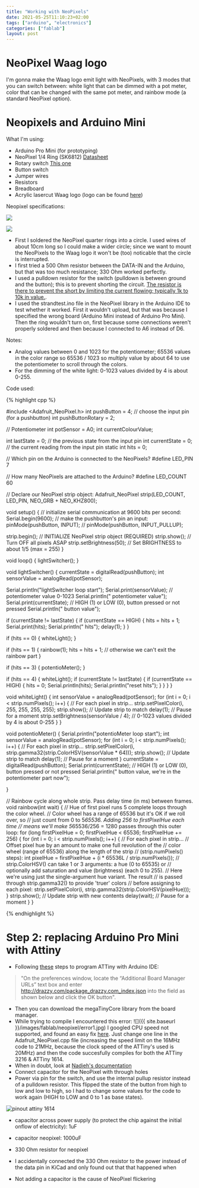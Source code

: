 ```yaml
---
title: "Working with NeoPixels"
date: 2021-05-25T11:10:23+02:00
tags: ["arduino", "electronics"]
categories: ["fablab"]
layout: post
---
```


# NeoPixel Waag logo
I'm gonna make the Waag logo emit light with NeoPixels, with 3 modes that you can switch between: white light that can be dimmed with a pot meter, color that can be changed with the same pot meter, and rainbow mode (a standard NeoPixel option). 

# Neopixels and Arduino Mini
What I'm using:
- Arduino Pro Mini (for prototyping)
- NeoPixel 1/4 Ring (SK6812) [Datasheet](https://cdn-shop.adafruit.com/product-files/1138/SK6812+LED+datasheet+.pdf)
- Rotary switch [This one](https://tinkersphere.com/electronic-components/1018-b500k-linear-500k-ohm-taper-potentiometer.html)
- Button switch
- Jumper wires
- Resistors 
- Breadboard
- Acrylic lasercut Waag logo (logo can be found [here](https://waag.org/nl/huisstijl-waag))

Neopixel specifications:

![](https://cdn-learn.adafruit.com/assets/assets/000/036/302/large1024/leds_fabprint.png?1476209677)

![](https://cdn-learn.adafruit.com/assets/assets/000/036/301/original/leds_schem.png?1476209664)

- First I soldered the NeoPixel quarter rings into a circle. I used wires of about 10cm long so I could make a wider circle; since we want to mount the NeoPixels to the Waag logo it won't be (too) noticable that the circle is interrupted. 
- I first tried a 500 Ohm resistor between the DATA-IN and the Arduino, but that was too much resistance; 330 Ohm worked perfectly.
- I used a pulldown resistor for the switch (pulldown is between ground and the button); this is to prevent shorting the circuit. [The resistor is there to prevent the short by limiting the current flowing; typically 1k to 10k in value.](https://forum.arduino.cc/t/why-do-i-need-a-pull-down-resistor-in-the-button-example/364688/2).
- I used the strandtest.ino file in the NeoPixel library in the Arduino IDE to test whether it worked. First it wouldn't upload, but that was because I specified the wrong board (Arduino Mini instead of Arduino Pro Mini). Then the ring wouldn't turn on, first because some connections weren't properly soldered and then because I connected to A6 instead of D6. 

Notes:
- Analog values between 0 and 1023 for the potentiometer; 65536 values in the color range so 65536 / 1023 so multiply value by about 64 to use the potentiometer to scroll through the colors.
- For the dimming of the white light: 0-1023 values divided by 4 is about 0-255.

Code used:

{% highlight cpp %}

#include <Adafruit_NeoPixel.h>
int pushButton = 4;   // choose the input pin (for a pushbutton)
int pushButtonRotary = 2;

// Potentiometer
int potSensor = A0;
int currentColourValue;

int lastState = 0; // the previous state from the input pin
int currentState = 0;    // the current reading from the input pin
static int hits = 0;

// Which pin on the Arduino is connected to the NeoPixels?
#define LED_PIN    7

// How many NeoPixels are attached to the Arduino?
#define LED_COUNT 60

// Declare our NeoPixel strip object:
Adafruit_NeoPixel strip(LED_COUNT, LED_PIN, NEO_GRB + NEO_KHZ800);

void setup() {
  // initialize serial communication at 9600 bits per second:
  Serial.begin(9600);
  // make the pushbutton's pin an input:
  pinMode(pushButton, INPUT);
  //  pinMode(pushButton, INPUT_PULLUP);

  strip.begin();           // INITIALIZE NeoPixel strip object (REQUIRED)
  strip.show();            // Turn OFF all pixels ASAP
  strip.setBrightness(50); // Set BRIGHTNESS to about 1/5 (max = 255)
}

void loop() {
  lightSwitcher();
}

void lightSwitcher() {
  currentState = digitalRead(pushButton);
  int sensorValue = analogRead(potSensor);

  Serial.println("lightSwitcher loop start");
  Serial.print(sensorValue);  // potentiometer value 0-1023
  Serial.println(" potentiometer value");
  Serial.print(currentState); // HIGH (1) or LOW (0), button pressed or not pressed
  Serial.println(" button value");

  if (currentState != lastState) {
    if (currentState == HIGH) {
      hits = hits + 1;
      Serial.print(hits);
      Serial.println(" hits");
      delay(1);
    }
  }

  if (hits == 0) {
    whiteLight();
  }

  if (hits == 1) {
    rainbow(1);
    hits = hits + 1; // otherwise we can't exit the rainbow part
  }

  if (hits == 3) {
    potentioMeter();
  }

  if (hits == 4) {
    whiteLight();
    if (currentState != lastState) {
      if (currentState == HIGH) {
        hits = 0;
        Serial.println(hits);
        Serial.println("reset hits");
      }
    }
  }
}

void whiteLight() {
  int sensorValue = analogRead(potSensor);
  for (int i = 0; i < strip.numPixels(); i++) { // For each pixel in strip...
      strip.setPixelColor(i, 255, 255, 255, 255);
      strip.show();                          //  Update strip to match
      delay(1);                           //  Pause for a moment
      strip.setBrightness(sensorValue / 4); // 0-1023 values divided by 4 is about 0-255
    }
}

void potentioMeter() {
  Serial.println("potentioMeter loop start");
  int sensorValue = analogRead(potSensor);
  for (int i = 0; i < strip.numPixels(); i++) { // For each pixel in strip...
    strip.setPixelColor(i, strip.gamma32(strip.ColorHSV(sensorValue * 64)));
    strip.show();                          //  Update strip to match
    delay(1);                           //  Pause for a moment
  }
  currentState = digitalRead(pushButton);
  Serial.print(currentState); // HIGH (1) or LOW (0), button pressed or not pressed
  Serial.println(" button value, we're in the potentiometer part now");


}

// Rainbow cycle along whole strip. Pass delay time (in ms) between frames.
void rainbow(int wait) {
  // Hue of first pixel runs 5 complete loops through the color wheel.
  // Color wheel has a range of 65536 but it's OK if we roll over, so
  // just count from 0 to 5*65536. Adding 256 to firstPixelHue each time
  // means we'll make 5*65536/256 = 1280 passes through this outer loop:
  for (long firstPixelHue = 0; firstPixelHue < 65536; firstPixelHue += 256) {
    for (int i = 0; i < strip.numPixels(); i++) { // For each pixel in strip...
      // Offset pixel hue by an amount to make one full revolution of the
      // color wheel (range of 65536) along the length of the strip
      // (strip.numPixels() steps):
      int pixelHue = firstPixelHue + (i * 65536L / strip.numPixels());
      // strip.ColorHSV() can take 1 or 3 arguments: a hue (0 to 65535) or
      // optionally add saturation and value (brightness) (each 0 to 255).
      // Here we're using just the single-argument hue variant. The result
      // is passed through strip.gamma32() to provide 'truer' colors
      // before assigning to each pixel:
      strip.setPixelColor(i, strip.gamma32(strip.ColorHSV(pixelHue)));
    }
    strip.show(); // Update strip with new contents
    delay(wait);  // Pause for a moment
  }
}

{% endhighlight %}


# Step 2: replacing Arduino Pro Mini with Attiny
- Following [these](https://www.electronics-lab.com/project/using-new-attiny-processors-arduino-ide-attiny412-attiny1614-attiny3216-attiny1616-attiny3217/) steps to program ATTiny with Arduino IDE:
> "On the preferences window, locate the “Additional Board Manager URLs” text box and enter http://drazzy.com/package_drazzy.com_index.json into the field as shown below and click the OK button".
- Then you can download the megaTinyCore library from the board manager.
- While trying to compile I encountered this error:
![]({{ site.baseurl }}/images/fablab/neopixel/error1.jpg)
I googled CPU speed not supported, and found an easy fix [here](https://forums.adafruit.com/viewtopic.php?t=51030). Just change one line in the Adafruit_NeoPixel.cpp file (increasing the speed limit on the 16MHz code to 21MHz, because the clock speed of the ATTiny's used is 20MHz) and then the code succesfully compiles for both the ATTiny 3216 & ATTiny 1614.
- When in doubt, look at [Nadieh's documentation](https://fabacademy.org/2021/labs/waag/students/nadieh-bremer/final-project/#programming)
- Connect capacitor for the NeoPixel with through holes
- Power via pin for the switch, and use the internal pullup resistor instead of a pulldown resistor. This flipped the state of the button from high to low and low to high, so I had to change some values for the code to work again (HIGH to LOW and 0 to 1 as base states).

![pinout attiny 1614](https://external-content.duckduckgo.com/iu/?u=http%3A%2F%2Ffabacademy.org%2F2020%2Flabs%2Fkannai%2Fstudents%2Ftatsuro-homma%2Fimages%2Fassignment%2Fweek08%2Fw08_ds_04_pinmapping.jpg&f=1&nofb=1)

- capacitor across power supply (to protect the chip against the initial onflow of electricity): 1uF 
- capacitor neopixel: 1000uF
- 330 Ohm resistor for neopixel


- I accidentally connected the 330 Ohm resistor to the power instead of the data pin in KiCad and only found out that that happened when 
- Not adding a capacitor is the cause of NeoPixel flickering